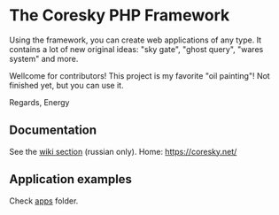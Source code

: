 
# The Coresky PHP Framework

Using the framework, you can create web applications of any type. It contains a lot of new original ideas:
"sky gate", "ghost query", "wares system" and more.

Wellcome for contributors!
This project is my favorite "oil painting"! Not finished yet, but you can use it.

Regards,
Energy

## Documentation

See the [wiki section](https://github.com/energy-coresky/air/wiki) (russian only).
Home: https://coresky.net/

## Application examples

Check [apps](https://github.com/energy-coresky/air/tree/master/apps) folder.
